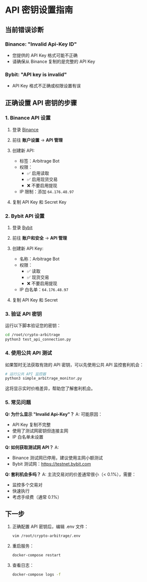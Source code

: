 # API 密钥设置指南

## 当前错误诊断

### Binance: "Invalid Api-Key ID"
- 您提供的 API Key 格式可能不正确
- 请确保从 Binance 复制的是完整的 API Key

### Bybit: "API key is invalid"
- API Key 格式不正确或权限设置有误

## 正确设置 API 密钥的步骤

### 1. Binance API 设置

1. 登录 [Binance](https://www.binance.com)
2. 前往 **账户设置** → **API 管理**
3. 创建新 API:
   - 标签：Arbitrage Bot
   - 权限：
     - ✅ 启用读取
     - ✅ 启用现货交易
     - ❌ 不要启用提现
   - IP 限制：添加 `64.176.48.97`

4. 复制 API Key 和 Secret Key

### 2. Bybit API 设置

1. 登录 [Bybit](https://www.bybit.com)
2. 前往 **账户和安全** → **API 管理**
3. 创建新 API Key:
   - 名称：Arbitrage Bot
   - 权限：
     - ✅ 读取
     - ✅ 现货交易
     - ❌ 不要启用提现
   - IP 白名单：`64.176.48.97`

4. 复制 API Key 和 Secret

### 3. 验证 API 密钥

运行以下脚本验证您的密钥：

```bash
cd /root/crypto-arbitrage
python3 test_api_connection.py
```

### 4. 使用公共 API 测试

如果暂时无法获取有效的 API 密钥，可以先使用公共 API 监控套利机会：

```bash
# 运行公共 API 监控器
python3 simple_arbitrage_monitor.py
```

这将显示实时价格差异，帮助您了解套利机会。

### 5. 常见问题

**Q: 为什么显示 "Invalid Api-Key"？**
A: 可能原因：
- API Key 复制不完整
- 使用了测试网密钥但连接主网
- IP 白名单未设置

**Q: 如何获取测试网 API？**
A: 
- Binance 测试网已停用，建议使用主网小额测试
- Bybit 测试网：https://testnet.bybit.com

**Q: 套利机会多吗？**
A: 主流交易对的价差通常很小（< 0.1%），需要：
- 监控多个交易对
- 快速执行
- 考虑手续费（通常 0.1%）

## 下一步

1. 正确配置 API 密钥后，编辑 .env 文件：
   ```bash
   vim /root/crypto-arbitrage/.env
   ```

2. 重启服务：
   ```bash
   docker-compose restart
   ```

3. 查看日志：
   ```bash
   docker-compose logs -f
   ```
